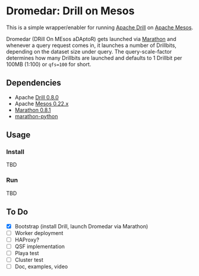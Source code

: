 # Dromedar: Drill on Mesos

This is a simple wrapper/enabler for running [Apache Drill](http://drill.apache.org/) on [Apache Mesos](http://mesos.apache.org/).

Dromedar (DRill On MEsos aDAptoR) gets launched via [Marathon](https://github.com/mesosphere/marathon/) and whenever a query request comes in, it launches a number of Drillbits, depending on the dataset size under query. The query-scale-factor determines how many Drillbits are launched and defaults to 1 Drillbit per 100MB (1:100) or `qfs=100` for short.


## Dependencies

* Apache [Drill 0.8.0](http://getdrill.org/drill/download/apache-drill-0.8.0.tar.gz)
* Apache [Mesos 0.22.x](http://archive.apache.org/dist/mesos/0.22.0/mesos-0.22.0.tar.gz)
* [Marathon 0.8.1](https://downloads.mesosphere.io/marathon/v0.8.1/marathon-0.8.1.tgz)
* [marathon-python](https://github.com/thefactory/marathon-python)

## Usage

### Install

TBD

### Run

TBD

## To Do

- [x] Bootstrap (install Drill, launch Dromedar via Marathon)
- [ ] Worker deployment
- [ ] HAProxy?
- [ ] QSF implementation
- [ ] Playa test
- [ ] Cluster test
- [ ] Doc, examples, video
